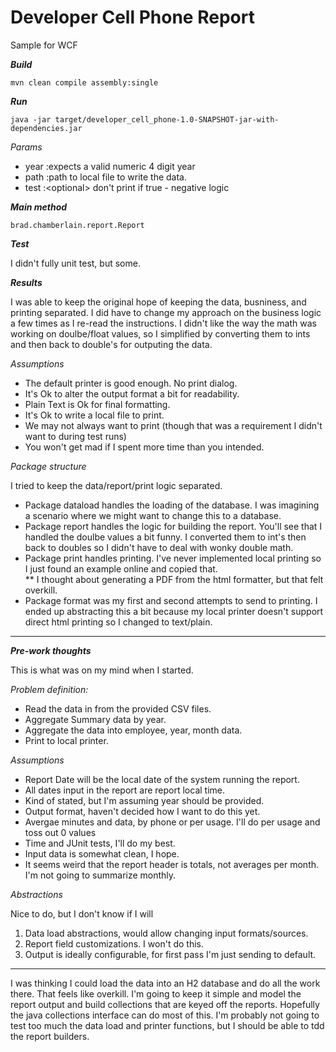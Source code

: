 # Developer Cell Phone Report
Sample for WCF

***Build***
```
mvn clean compile assembly:single
```

***Run***
```
java -jar target/developer_cell_phone-1.0-SNAPSHOT-jar-with-dependencies.jar
```

*Params*
 * year :expects a valid numeric 4 digit year
 * path :path to local file to write the data.
 * test :&lt;optional&gt; don't print if true - negative logic

***Main method***
 ```
 brad.chamberlain.report.Report
```

***Test***

 I didn't fully unit test, but some.

***Results***

I was able to keep the original hope of keeping the data, busniness, and printing separated.  I did have to change my approach on the business logic a few times as I re-read the instructions.  I didn't like the way the math was working on doulbe/float values, so I simplified by converting them to ints and then back to double's for outputing the data.
 
 *Assumptions*
 * The default printer is good enough.  No print dialog.
 * It's Ok to alter the output format a bit for readability.
 * Plain Text is Ok for final formatting.
 * It's Ok to write a local file to print.
 * We may not always want to print (though that was a requirement I didn't want to during test runs)
 * You won't get mad if I spent more time than you intended.
 
 *Package structure*
 
 I tried to keep the data/report/print logic separated.
 * Package dataload handles the loading of the database.  I was imagining a scenario where we might want to change this to a database.
 * Package report handles the logic for building the report.  You'll see that I handled the doulbe values a bit funny.  I converted them to int's then back to doubles so I didn't have to deal with wonky double math.  
 * Package print handles printing.  I've never implemented local printing so I just found an example online and copied that.  
 **  I thought about generating a PDF from the html formatter, but that felt overkill.
 * Package format was my first and second attempts to send to printing.  I ended up abstracting this a bit because my local printer doesn't support direct html printing so I changed to text/plain.
---
***Pre-work thoughts***

  This is what was on my mind when I started.

*Problem definition:*

* Read the data in from the provided CSV files.
* Aggregate Summary data by year.
* Aggregate the data into employee, year, month data.
* Print to local printer.

*Assumptions*

* Report Date will be the local date of the system running the report.  
* All dates input in the report are report local time.
* Kind of stated, but I'm assuming year should be provided.
* Output format, haven't decided how I want to do this yet.
* Avergae minutes and data, by phone or per usage.  I'll do per usage and toss out 0 values
* Time and JUnit tests, I'll do my best.
* Input data is somewhat clean, I hope.
* It seems weird that the report header is totals, not averages per month.  I'm not going to summarize monthly.

*Abstractions*

Nice to do, but I don't know if I will

1.  Data load abstractions, would allow changing input formats/sources.
2.  Report field customizations.  I won't do this.
3.  Output is ideally configurable, for first pass I'm just sending to default.

---

I was thinking I could load the data into an H2 database and do all the work there.  That feels like overkill.  I'm going to keep it simple and model the report output and build collections that are keyed off the reports.  Hopefully the java collections interface can do most of this.  I'm probably not going to test too much the data load and printer functions, but I should be able to tdd the report builders.
